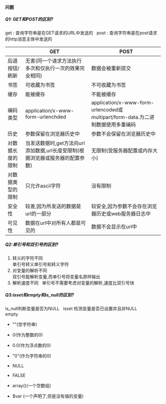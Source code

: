 #### 问题
##### Q1: GET和POST的区别?  
get : 查询字符串是在GET请求的URL中发送的  
post : 查询字符串是在post请求的http消息主体中发送的  

 |        | GET    |    POST |
 |--------|--------|---------|
 |后退按钮/刷新|无害(同一个请求方法执行多次和仅执行一次的效果完全相同)|数据会被重新提交|
 |书签   |可收藏为书签|不可收藏为书签|
 |缓存|能被缓存|不能被缓存|
 |编码类型|application/x-www-form-urlenchded|application/x-www-form-urlencoded或multipart/form-data.为二进制数据使用多重编码|
 |历史|参数保留在浏览器历史中|参数不会保留在浏览器历史中|
 |对数据长度的限制|当发送数据时,get方法向url添加数据,url长度受限制(根据浏览器或服务器的配置参数)|无限制(受服务器配置或内存大小)|
 |对数据类型的限制|只允许ascii字符|没有限制|
 |安全性|较差,因为所发送的数据是url的一部分|较安全,因为参数不会存在浏览器历史或web服务器日志中|
 |可见性|数据在url中对所有人都是可见的|数据不会显示在url中|  
 
##### Q2:单引号和双引号的区别?
1. 转义的字符不同  
单引号转义单引号和转义字符  
2. 对变量的解析不同  
双引号能解析变量,而单引号将变量名原样输出  
3. 解析速度不同  
单引号不需要考虑对变量的解析,速度比双引号快

##### Q3:isset和empty和is_null的区别?  
is_null判断变量是否为NULL     
isset 检测变量是否已设置并且非NULL  
empty     
* ""(空字符串)
- 0(作为整数的0)
* 0.0(作为浮点数的0)
- "0"(作为字符串的0)
* NULL
- FALSE
* array()(一个空数组)
- $var (一个声明了,但是没有值的变量)

